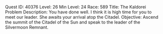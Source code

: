 Quest ID: 40376
Level: 26
Min Level: 24
Race: 589
Title: The Kaldorei Problem
Description: You have done well. I think it is high time for you to meet our leader. She awaits your arrival atop the Citadel.
Objective: Ascend the summit of the Citadel of the Sun and speak to the leader of the Silvermoon Remnant.
